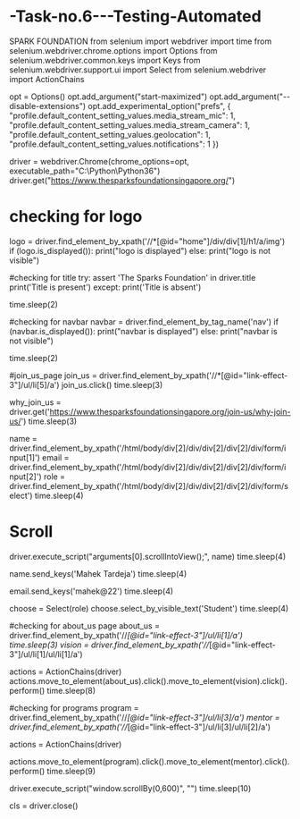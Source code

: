 # -Task-no.6---Testing-Automated
SPARK FOUNDATION 
from selenium import webdriver
import time
from selenium.webdriver.chrome.options import Options
from selenium.webdriver.common.keys import Keys
from selenium.webdriver.support.ui import Select
from selenium.webdriver import ActionChains

opt = Options()
opt.add_argument("start-maximized")
opt.add_argument("--disable-extensions")
opt.add_experimental_option("prefs", { \
"profile.default_content_setting_values.media_stream_mic": 1,
"profile.default_content_setting_values.media_stream_camera": 1,
"profile.default_content_setting_values.geolocation": 1,
"profile.default_content_setting_values.notifications": 1
})

driver = webdriver.Chrome(chrome_options=opt, executable_path="C:\Python\Python36")
driver.get("https://www.thesparksfoundationsingapore.org/")



# checking for logo
logo = driver.find_element_by_xpath('//*[@id="home"]/div/div[1]/h1/a/img')
if (logo.is_displayed()):
    print("logo is displayed")
else:
    print("logo is not visible")

#checking for title
try:
    assert 'The Sparks Foundation' in driver.title
    print('Title is present')
except:
    print('Title is absent')

time.sleep(2)

#checking for navbar
navbar = driver.find_element_by_tag_name('nav')
if (navbar.is_displayed()):
    print("navbar is displayed")
else:
    print("navbar is not visible")

time.sleep(2)

#join_us_page
join_us = driver.find_element_by_xpath('//*[@id="link-effect-3"]/ul/li[5]/a')
join_us.click()
time.sleep(3)

why_join_us = driver.get('https://www.thesparksfoundationsingapore.org/join-us/why-join-us/')
time.sleep(3)

name = driver.find_element_by_xpath('/html/body/div[2]/div/div[2]/div[2]/div/form/input[1]')
email = driver.find_element_by_xpath('/html/body/div[2]/div/div[2]/div[2]/div/form/input[2]')
role = driver.find_element_by_xpath('/html/body/div[2]/div/div[2]/div[2]/div/form/select')
time.sleep(4)

# Scroll
driver.execute_script("arguments[0].scrollIntoView();", name)
time.sleep(4)

name.send_keys('Mahek Tardeja')
time.sleep(4)

email.send_keys('mahek@22')
time.sleep(4)

choose = Select(role)
choose.select_by_visible_text('Student')
time.sleep(4)

#checking for about_us page
about_us = driver.find_element_by_xpath('//*[@id="link-effect-3"]/ul/li[1]/a')
time.sleep(3)
vision = driver.find_element_by_xpath('//*[@id="link-effect-3"]/ul/li[1]/ul/li[1]/a')

actions = ActionChains(driver)
actions.move_to_element(about_us).click().move_to_element(vision).click().perform()
time.sleep(8)

#checking for programs
program = driver.find_element_by_xpath('//*[@id="link-effect-3"]/ul/li[3]/a')
mentor = driver.find_element_by_xpath('//*[@id="link-effect-3"]/ul/li[3]/ul/li[2]/a')

actions = ActionChains(driver)

actions.move_to_element(program).click().move_to_element(mentor).click().perform()
time.sleep(9)

driver.execute_script("window.scrollBy(0,600)", "")
time.sleep(10)

cls = driver.close()
